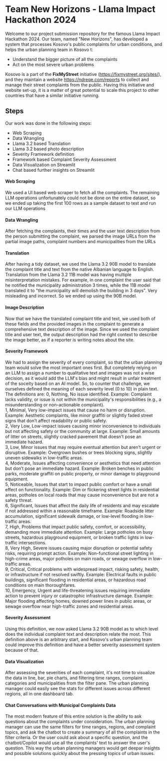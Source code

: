 # Team New Horizons - Llama Impact Hackathon 2024
Welcome to our project submission repository for the famous Llama Impact Hackathon 2024. Our team, named "New Horizons", has developed a system that processes Kosovo's public complaints for urban conditions, and helps the urban planning team in Kosovo t:
* Understand the bigger picture of all the complaints
* Act on the most severe urban problems

Kosovo is a part of the **FixMyStreet** initiative (https://fixmystreet.org/sites/), and they maintain a website https://ndreqe.com/reports to collect and manage their street complaints from the public. Having this initiative and website set-up, it is a matter of great potential to scale this project to other countries that have a similar initiative running.

## Steps
Our work was done in the following steps:
* Web Scraping
* Data Wrangling
* Llama 3.2 based Translation
* Llama 3.2 based photo description
* Severity Framework definition
* Framework based Complaint Severity Assessment
* Data Visualization on Streamlit
* Chat based further insights on Streamlit

#### Web Scraping
We used a UI based web scraper to fetch all the complaints. The remaining LLM operations unfortunately could not be done on the entire dataset, so we ended up taking the first 100 rows as a sample dataset to test and run our LLM operations

#### Data Wrangling
After fetching the complaints, their times and the user text description from the person submitting the complaint, we parsed the image URLs from the partial image paths, complaint numbers and municipalities from the URLs

#### Translation
After having a tidy dataset, we used the Llama 3.2 90B model to translate the complaint title and text from the native Albanian language to English.  
Translation from the Llama 3.2 11B model was having multiple misinterpretation mistakes. For example, in one complaint the user said that he notified the municipality administration 3 times, while the 11B model translated it to "the municipality will demolish the building in 3 days". Very misleading and incorrect. So we ended up using the 90B model.

#### Image Description
Now that we have the translated complaint title and text, we used both of these fields and the provided images in the complaint to generate a comprehensive text description of the image. Since we used the complaint title and user text, the output description had the right context to describe the image better, as if a reporter is writing notes about the site.

#### Severity Framework
We had to assign the severity of every complaint, so that the urban planning team would solve the most important ones first. But completely relying on an LLM to assign a number to qualitative text and images was not a wise decision, as it would add the LLM's bias and might result in unfair treatment of the soceity based on an AI model. So, to counter that challenge, we ourselves defined the meaning of each severity level (0 to 10) in plain text. The definitions are:
0, Nothing, No issue identified. Example: Complaint lacks validity, or issue is not within the municipality's responsibilities (e.g., a misunderstanding or non-actionable complaint).  
1, Minimal, Very low-impact issues that cause no harm or disruption. Example: Aesthetic complaints, like minor graffiti or slightly faded street signs that don’t affect readability or public safety.  
2, Very Low, Low-impact issues causing minor inconvenience to individuals but not affecting safety or the community at large. Example: Small amounts of litter on streets, slightly cracked pavement that doesn’t pose an immediate hazard.  
3, Low, Minor issues that may require eventual attention but aren’t urgent or disruptive. Example: Overgrown bushes or trees blocking signs, slightly uneven sidewalks in low-traffic areas.  
4, Moderate, Issues affecting convenience or aesthetics that need attention but don’t pose an immediate hazard. Example: Broken benches in public parks, moderate graffiti on public property, or minor damage to playground equipment.  
5, Noticeable, Issues that start to impact public comfort or have a small effect on functionality. Example: Dim or flickering street lights in residential areas, potholes on local roads that may cause inconvenience but are not a safety threat.  
6, Significant, Issues that affect the daily life of residents and may escalate if not addressed within a reasonable timeframe. Example: Roadside litter accumulation, significant sidewalk damage, or low-level flooding in low-traffic areas.  
7, High, Problems that impact public safety, comfort, or accessibility, demanding more immediate attention. Example: Large potholes on busy streets, hazardous playground equipment, or broken traffic lights in low-traffic intersections.  
8, Very High, Severe issues causing major disruption or potential safety risks, requiring prompt action. Example: Non-functional street lighting in high-crime areas, major potholes on main roads, or sewage overflow in low-traffic areas.  
9, Critical, Critical problems with widespread impact, risking safety, health, or infrastructure if not resolved swiftly. Example: Electrical faults in public buildings, significant flooding in residential areas, or hazardous road conditions on main thoroughfares.  
10, Emergency, Urgent and life-threatening issues requiring immediate action to prevent injury or catastrophic infrastructure damage. Example: Major flooding affecting homes, downed power lines in public areas, or sewage overflow near high-traffic zones and residential areas.  

#### Severity Assessment
Using this definition, we now asked Llama 3.2 90B model as to which level does the individual complaint text and description relate the most. This definition above is an arbitrary start, and Kosovo's urban planning team could improve this definition and have a better severity assessment system because of that.

#### Data Visualization
After assessing the severities of each complaint, it's not time to visualize the data in line, bar, pie charts, and filtering time ranges, complaint categories and municipalities from the filter pane. The urban planning manager could easily see the stats for different issues across different regions, all in one dashboard tab.

#### Chat Conversations with Municipal Complaints Data
The most modern feature of this entire solution is the ability to ask questions about the complaints under consideration. The urban planning manager can use the same filters for time ranges, regions, and complaint topics, and ask the chatbot to create a summary of all the complaints in the filter criteria. Or the user could ask about a specific question, and the chatbot/Copilot would use all the complaints' text to answer the user's question. This way the urban planning managers would get deepar insights and possible solutions quickly about the pressing topics of urban issues.
